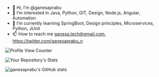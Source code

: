 - 👋 Hi, I’m @ganesaprabu
- 👀 I’m interested in Java, Python, GIT, Design, Node.js, Angular, Automation
- 🌱 I’m currently learning SpringBoot, Design principles, Microservices, Python, JUnit 
- 📫 How to reach me ganesa.tech@gmail.com, https://twitter.com/ganesaprabu_n

![Profile View Counter](https://komarev.com/ghpvc/?username=ganesaprabu)

![Your Repository's Stats](https://github-readme-stats.vercel.app/api/top-langs/?username=ganesaprabu&theme=blue-green&langs_count=10&layout=compact)

<!---
![Your Repository's Stats](https://github-readme-stats.vercel.app/api?username=ganesaprabu&show_icons=true)
--->

![ganesaprabu's GitHub stats](https://github-readme-stats.vercel.app/api?username=ganesaprabu&include_all_commits=true&show_icons=true&theme=radical)

<!---
ganesaprabu/ganesaprabu is a ✨ special ✨ repository because its `README.md` (this file) appears on your GitHub profile.
You can click the Preview link to take a look at your changes.
--->
